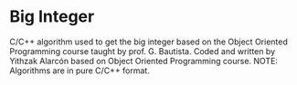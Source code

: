 # Big Integer
C/C++ algorithm used to get the big integer based on the Object Oriented Programming course taught by prof. G. Bautista. Coded and written by Yithzak Alarcón based on Object Oriented Programming course. NOTE: Algorithms are in pure C/C++ format.
